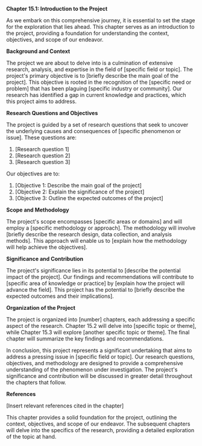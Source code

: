 <p><strong>Chapter 15.1: Introduction to the Project</strong></p>

<p>As we embark on this comprehensive journey, it is essential to set the stage for the exploration that lies ahead. This chapter serves as an introduction to the project, providing a foundation for understanding the context, objectives, and scope of our endeavor.</p>

<p><strong>Background and Context</strong></p>

<p>The project we are about to delve into is a culmination of extensive research, analysis, and expertise in the field of [specific field or topic]. The project's primary objective is to [briefly describe the main goal of the project]. This objective is rooted in the recognition of the [specific need or problem] that has been plaguing [specific industry or community]. Our research has identified a gap in current knowledge and practices, which this project aims to address.</p>

<p><strong>Research Questions and Objectives</strong></p>

<p>The project is guided by a set of research questions that seek to uncover the underlying causes and consequences of [specific phenomenon or issue]. These questions are:</p>

<ol>
<li>[Research question 1]</li>
<li>[Research question 2]</li>
<li>[Research question 3]</li>
</ol>

<p>Our objectives are to:</p>

<ol>
<li>[Objective 1: Describe the main goal of the project]</li>
<li>[Objective 2: Explain the significance of the project]</li>
<li>[Objective 3: Outline the expected outcomes of the project]</li>
</ol>

<p><strong>Scope and Methodology</strong></p>

<p>The project's scope encompasses [specific areas or domains] and will employ a [specific methodology or approach]. The methodology will involve [briefly describe the research design, data collection, and analysis methods]. This approach will enable us to [explain how the methodology will help achieve the objectives].</p>

<p><strong>Significance and Contribution</strong></p>

<p>The project's significance lies in its potential to [describe the potential impact of the project]. Our findings and recommendations will contribute to [specific area of knowledge or practice] by [explain how the project will advance the field]. This project has the potential to [briefly describe the expected outcomes and their implications].</p>

<p><strong>Organization of the Project</strong></p>

<p>The project is organized into [number] chapters, each addressing a specific aspect of the research. Chapter 15.2 will delve into [specific topic or theme], while Chapter 15.3 will explore [another specific topic or theme]. The final chapter will summarize the key findings and recommendations.</p>

<p>In conclusion, this project represents a significant undertaking that aims to address a pressing issue in [specific field or topic]. Our research questions, objectives, and methodology are designed to provide a comprehensive understanding of the phenomenon under investigation. The project's significance and contribution will be discussed in greater detail throughout the chapters that follow.</p>

<p><strong>References</strong></p>

<p>[Insert relevant references cited in the chapter]</p>

<p>This chapter provides a solid foundation for the project, outlining the context, objectives, and scope of our endeavor. The subsequent chapters will delve into the specifics of the research, providing a detailed exploration of the topic at hand.</p>
